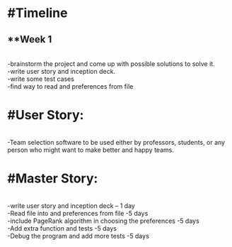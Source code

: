 #Timeline
====
**Week 1
---
</br>-brainstorm the project and come up with possible solutions to solve it.
</br>-write user story and inception deck.
</br>-write some test cases
</br>-find way to read and preferences from file

#User Story:
=====
</br>-Team selection software to be used either by professors, students, or any person who might want to make better and happy teams.

#Master Story:
====
</br>-write user story and inception deck – 1 day
</br>-Read file into and preferences from file -5 days
</br>-include PageRank algorithm  in choosing the preferences -5 days
</br>-Add extra function and tests  -5 days
</br>-Debug the program and add more tests -5 days
